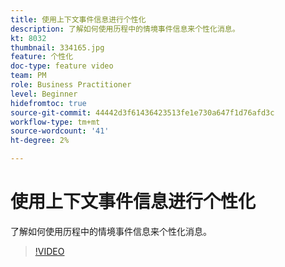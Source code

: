 ```yaml
---
title: 使用上下文事件信息进行个性化
description: 了解如何使用历程中的情境事件信息来个性化消息。
kt: 8032
thumbnail: 334165.jpg
feature: 个性化
doc-type: feature video
team: PM
role: Business Practitioner
level: Beginner
hidefromtoc: true
source-git-commit: 44442d3f61436423513fe1e730a647f1d76afd3c
workflow-type: tm+mt
source-wordcount: '41'
ht-degree: 2%

---
```



# 使用上下文事件信息进行个性化

了解如何使用历程中的情境事件信息来个性化消息。

>[!VIDEO](https://video.tv.adobe.com/v/334165?quality=12)

